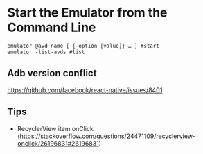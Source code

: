 # Start the Emulator from the Command Line

```
emulator @avd_name [ {-option [value]} … ] #start
emulator -list-avds #list
```


## Adb version conflict
https://github.com/facebook/react-native/issues/8401


Tips
----

- RecyclerView item onClick (https://stackoverflow.com/questions/24471109/recyclerview-onclick/26196831#26196831)
